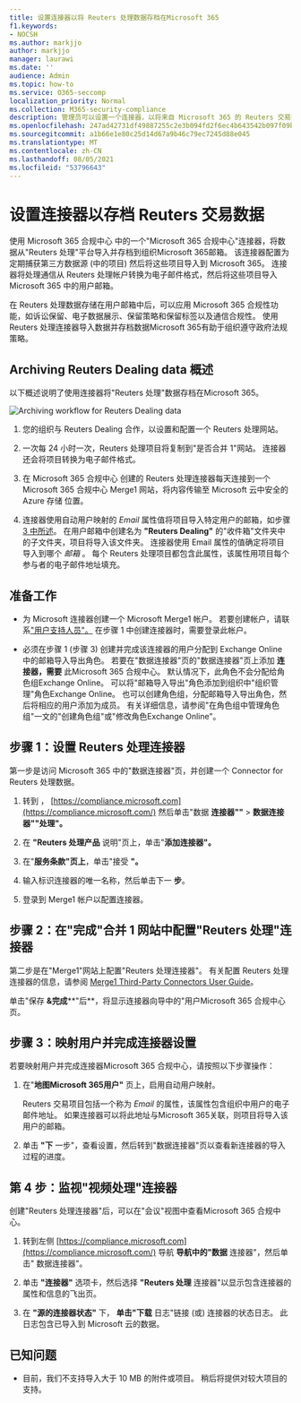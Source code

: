 ```yaml
---
title: 设置连接器以将 Reuters 处理数据存档在Microsoft 365
f1.keywords:
- NOCSH
ms.author: markjjo
author: markjjo
manager: laurawi
ms.date: ''
audience: Admin
ms.topic: how-to
ms.service: O365-seccomp
localization_priority: Normal
ms.collection: M365-security-compliance
description: 管理员可以设置一个连接器，以将来自 Microsoft 365 的 Reuters 交易数据导入和Microsoft 365。 通过此连接器，您可以在 Microsoft 365 中存档来自第三方数据源Microsoft 365。 在存档此数据后，可以使用合规性功能（如合法保留、内容搜索和保留策略）管理第三方数据。
ms.openlocfilehash: 247ad42731df49887255c2e3b094fd2f6ec4b643542b097f09b6b68bfae300c0
ms.sourcegitcommit: a1b66e1e80c25d14d67a9b46c79ec7245d88e045
ms.translationtype: MT
ms.contentlocale: zh-CN
ms.lasthandoff: 08/05/2021
ms.locfileid: "53796643"
---
```

# <a name="set-up-a-connector-to-archive-reuters-dealing-data"></a>设置连接器以存档 Reuters 交易数据

使用 Microsoft 365 合规中心 中的一个"Microsoft 365 合规中心"连接器，将数据从"Reuters 处理"平台导入并存档到组织Microsoft 365邮箱。 该连接器配置为定期捕获第[](https://globanet.com/reuters-dealing/)三方数据源 (中的项目) 然后将这些项目导入到 Microsoft 365。 连接器将处理通信从 Reuters 处理帐户转换为电子邮件格式，然后将这些项目导入 Microsoft 365 中的用户邮箱。

在 Reuters 处理数据存储在用户邮箱中后，可以应用 Microsoft 365 合规性功能，如诉讼保留、电子数据展示、保留策略和保留标签以及通信合规性。 使用 Reuters 处理连接器导入数据并存档数据Microsoft 365有助于组织遵守政府法规策略。

## <a name="overview-of-archiving-reuters-dealing-data"></a>Archiving Reuters Dealing data 概述

以下概述说明了使用连接器将"Reuters 处理"数据存档在Microsoft 365。

![Archiving workflow for Reuters Dealing data](../media/ReuetersDealingConnectorWorkflow.png)

1. 您的组织与 Reuters Dealing 合作，以设置和配置一个 Reuters 处理网站。

2. 一次每 24 小时一次，Reuters 处理项目将复制到"是否合并 1"网站。 连接器还会将项目转换为电子邮件格式。

3. 在 Microsoft 365 合规中心 创建的 Reuters 处理连接器每天连接到一个 Microsoft 365 合规中心 Merge1 网站，将内容传输至 Microsoft 云中安全的 Azure 存储 位置。

4. 连接器使用自动用户映射的 *Email* 属性值将项目导入特定用户的邮箱，如步骤 [3 中所述](#step-3-map-users-and-complete-the-connector-setup)。 在用户邮箱中创建名为 **"Reuters Dealing"** 的"收件箱"文件夹中的子文件夹，项目将导入该文件夹。 连接器使用 Email 属性的值确定将项目导入到哪个 *邮箱* 。 每个 Reuters 处理项目都包含此属性，该属性用项目每个参与者的电子邮件地址填充。

## <a name="before-you-begin"></a>准备工作

- 为 Microsoft 连接器创建一个 Microsoft Merge1 帐户。 若要创建帐户，请联系["用户支持人员"。](https://globanet.com/contact-us) 在步骤 1 中创建连接器时，需要登录此帐户。

- 必须在步骤 1 (步骤 3) 创建并完成该连接器的用户分配到 Exchange Online 中的邮箱导入导出角色。 若要在"数据连接器"页的"数据连接器"页上添加 **连接器，需要** 此Microsoft 365 合规中心。 默认情况下，此角色不会分配给角色组Exchange Online。 可以将"邮箱导入导出"角色添加到组织中"组织管理"角色Exchange Online。 也可以创建角色组，分配邮箱导入导出角色，然后将相应的用户添加为成员。 有关详细信息，请参阅"在角色[](/Exchange/permissions-exo/role-groups#create-role-groups)组中管理角色组[](/Exchange/permissions-exo/role-groups#modify-role-groups)"一文的"创建角色组"或"修改角色Exchange Online"。

## <a name="step-1-set-up-the-reuters-dealing-connector"></a>步骤 1：设置 Reuters 处理连接器

第一步是访问 Microsoft 365 中的"数据连接器"页，并创建一个 Connector for Reuters 处理数据。

1. 转到 ， [https://compliance.microsoft.com](https://compliance.microsoft.com/) 然后单击"数据 **连接器""**  >  **数据连接器""处理"。**

2. 在 **"Reuters 处理产品** 说明"页上，单击"**添加连接器"。**

3. 在"**服务条款"页上**，单击"接受 **"。**

4. 输入标识连接器的唯一名称，然后单击下一 **步**。

5. 登录到 Merge1 帐户以配置连接器。

## <a name="step-2-configure-the-reuters-dealing-connector-on-the-veritas-merge1-site"></a>步骤 2：在"完成"合并 1 网站中配置"Reuters 处理"连接器

第二步是在"Merge1"网站上配置"Reuters 处理连接器"。 有关配置 Reuters 处理连接器的信息，请参阅 [Merge1 Third-Party Connectors User Guide](https://docs.ms.merge1.globanetportal.com/Merge1%20Third-Party%20Connectors%20Reuters%20Dealing%20User%20Guide%20.pdf)。

单击"保存 **&完成****"后**，将显示连接器向导中的"用户Microsoft 365 合规中心页。

## <a name="step-3-map-users-and-complete-the-connector-setup"></a>步骤 3：映射用户并完成连接器设置

若要映射用户并完成连接器Microsoft 365 合规中心，请按照以下步骤操作：

1. 在"**地图Microsoft 365用户"** 页上，启用自动用户映射。

   Reuters 交易项目包括一个称为 *Email* 的属性，该属性包含组织中用户的电子邮件地址。 如果连接器可以将此地址与Microsoft 365关联，则项目将导入该用户的邮箱。

2. 单击 **"下** 一步"，查看设置，然后转到"数据连接器"页以查看新连接器的导入过程的进度。

## <a name="step-4-monitor-the-reuters-dealing-connector"></a>第 4 步：监视"视频处理"连接器

创建"Reuters 处理连接器"后，可以在"会议"视图中查看Microsoft 365 合规中心。

1. 转到左侧 [https://compliance.microsoft.com](https://compliance.microsoft.com/) 导航 **导航中的"数据** 连接器"，然后单击" 数据连接器"。

2. 单击 **"连接器"** 选项卡，然后选择 **"Reuters 处理** 连接器"以显示包含连接器的属性和信息的飞出页。

3. 在 **"源的连接器状态"** 下， **单击"下载** 日志"链接 (或) 连接器的状态日志。 此日志包含已导入到 Microsoft 云的数据。

## <a name="known-issues"></a>已知问题

- 目前，我们不支持导入大于 10 MB 的附件或项目。 稍后将提供对较大项目的支持。